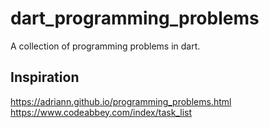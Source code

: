 # dart_programming_problems

A collection of programming problems in dart.

## Inspiration

https://adriann.github.io/programming_problems.html
https://www.codeabbey.com/index/task_list